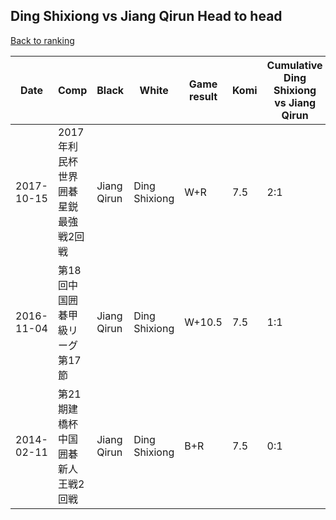 ## Ding Shixiong vs Jiang Qirun Head to head

[Back to ranking](../../index.md)




| **Date** | **Comp** | **Black** | **White** | **Game result** | **Komi** | **Cumulative Ding Shixiong vs Jiang Qirun** | **Ding Shixiong streak** | **Jiang Qirun streak** | 
| --- | --- | --- | --- | --- | --- | --- | --- | --- |
| 2017-10-15 | 2017年利民杯世界囲碁星鋭最強戦2回戦 | Jiang Qirun | Ding Shixiong | W+R | 7.5 | 2:1 | 2 | 0 | 
| 2016-11-04 | 第18回中国囲碁甲級リーグ第17節 | Jiang Qirun | Ding Shixiong | W+10.5 | 7.5 | 1:1 | 1 | 0 | 
| 2014-02-11 | 第21期建橋杯中国囲碁新人王戦2回戦 | Jiang Qirun | Ding Shixiong | B+R | 7.5 | 0:1 | 0 | 1 |




